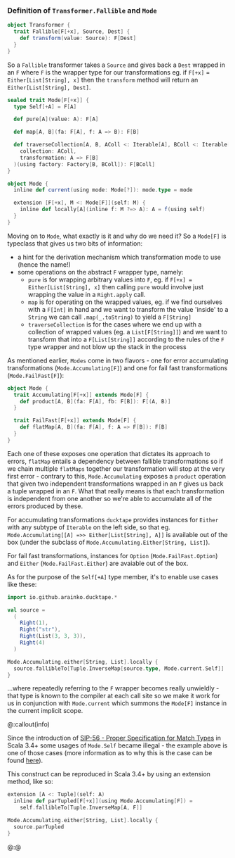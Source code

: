 ### Definition of `Transformer.Fallible` and `Mode`

```scala
object Transformer {
  trait Fallible[F[+x], Source, Dest] {
    def transform(value: Source): F[Dest]
  }
}
```
So a `Fallible` transformer takes a `Source` and gives back a `Dest` wrapped in an `F` where `F` is the wrapper type for our transformations eg. if `F[+x]` = `Either[List[String], x]` then the `transform` method will return an `Either[List[String], Dest]`.

```scala
sealed trait Mode[F[+x]] {
  type Self[+A] = F[A]

  def pure[A](value: A): F[A]

  def map[A, B](fa: F[A], f: A => B): F[B]

  def traverseCollection[A, B, AColl <: Iterable[A], BColl <: Iterable[B]](
    collection: AColl,
    transformation: A => F[B]
  )(using factory: Factory[B, BColl]): F[BColl]
}

object Mode {
  inline def current(using mode: Mode[?]): mode.type = mode

  extension [F[+x], M <: Mode[F]](self: M) {
    inline def locally[A](inline f: M ?=> A): A = f(using self)
  }
}
```

Moving on to `Mode`, what exactly is it and why do we need it? So a `Mode[F]` is typeclass that gives us two bits of information:
* a hint for the derivation mechanism which transformation mode to use (hence the name!)
* some operations on the abstract `F` wrapper type, namely:
  * `pure` is for wrapping arbitrary values into `F`, eg. if `F[+x] = Either[List[String], x]` then calling `pure` would involve just wrapping the value in a `Right.apply` call.
  * `map` is for operating on the wrapped values, eg. if we find ourselves with a `F[Int]` in hand and we want to transform the value 'inside' to a `String` we can call `.map(_.toString)` to yield a `F[String]`
  * `traverseCollection` is for the cases where we end up with a collection of wrapped values (eg. a `List[F[String]]`) and we want to transform that into a `F[List[String]]` according to the rules of the `F` type wrapper and not blow up the stack in the process

As mentioned earlier, `Modes` come in two flavors - one for error accumulating transformations (`Mode.Accumulating[F]`) and one for fail fast transformations (`Mode.FailFast[F]`):

```scala
object Mode {
  trait Accumulating[F[+x]] extends Mode[F] {
    def product[A, B](fa: F[A], fb: F[B]): F[(A, B)]
  }

  trait FailFast[F[+x]] extends Mode[F] {
    def flatMap[A, B](fa: F[A], f: A => F[B]): F[B]
  }
}
```

Each one of these exposes one operation that dictates its approach to errors, `flatMap` entails a dependency between fallible transformations so if we chain multiple `flatMaps` together our transformation will stop at the very first error - contrary to this, `Mode.Accumulating` exposes a `product` operation that given two independent transformations wrapped in an `F` gives us back a tuple wrapped in an `F`. What that really means is that each transformation is independent from one another so we're able to accumulate all of the errors produced by these.

For accumulating transformations `ducktape` provides instances for `Either` with any subtype of `Iterable` on the left side, so that eg. `Mode.Accumulating[[A] =>> Either[List[String], A]]` is available out of the box (under the subclass of `Mode.Accumulating.Either[String, List]`).

For fail fast transformations, instances for `Option` (`Mode.FailFast.Option`) and `Either` (`Mode.FailFast.Either`) are avaiable out of the box.

As for the purpose of the `Self[+A]` type member, it's to enable use cases like these:

```scala mdoc
import io.github.arainko.ducktape.*

val source =
  (
    Right(1),
    Right("str"),
    Right(List(3, 3, 3)),
    Right(4)
  )

Mode.Accumulating.either[String, List].locally {
  source.fallibleTo[Tuple.InverseMap[source.type, Mode.current.Self]]
}
```

...where repeatedly referring to the `F` wrapper becomes really unwieldly - that type is known to the compiler at each call site so we make it work for us in conjunction with `Mode.current` which summons the `Mode[F]` instance in the current implicit scope.

@:callout(info)

Since the introduction of [SIP-56 - Proper Specification for Match Types](https://docs.scala-lang.org/sips/match-types-spec.html) in Scala 3.4+ some usages of `Mode.Self` became illegal - the example above is one of those cases (more information as to why this is the case can be found [here](https://github.com/scala/scala3/discussions/21534)).

This construct can be reproduced in Scala 3.4+ by using an extension method, like so:

```scala mdoc
extension [A <: Tuple](self: A)
  inline def parTupled[F[+x]](using Mode.Accumulating[F]) =
    self.fallibleTo[Tuple.InverseMap[A, F]]

Mode.Accumulating.either[String, List].locally {
  source.parTupled
}
```
@:@
